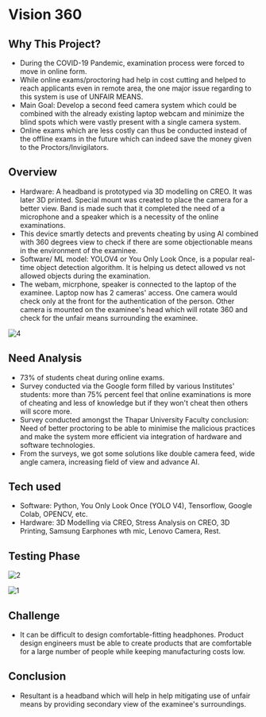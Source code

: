 # Vision 360

## Why This Project?
<ul>
<li> During the COVID-19 Pandemic, examination process were forced to move in online form. </li>
<li> While online exams/proctoring had help in cost cutting and helped to reach applicants even in remote area, the one major issue regarding to this system is use of UNFAIR MEANS. </li>
<li> Main Goal: Develop a second feed camera system which could be combined with the already existing laptop webcam and minimize the blind spots which were vastly present with a single camera system.</li>
<li> Online exams which are less costly can thus be conducted instead of the offline exams in the future which can indeed save the money given to the Proctors/Invigilators. </li>
</ul>

## Overview
<ul>
  <li> Hardware: A headband is prototyped via 3D modelling on CREO. It was later 3D printed. Special mount was created to place the camera for a better view. Band is made such that it completed the need of a microphone and a speaker which is a necessity of the online examinations. </li>
<li> This device smartly detects and prevents cheating by using AI combined with 360 degrees view to check if there are some objectionable means in the environment of the examinee. </li>
<li> Software/ ML model: YOLOV4 or You Only Look Once, is a popular real-time object detection algorithm. It is helping us detect allowed vs not allowed objects during the examination.</li>
<li> The webam, micrphone, speaker is connected to the laptop of the examinee. Laptop now has 2 cameras' access. One camera would check only at the front for the authentication of the person. Other camera is mounted on the examinee's head which will rotate 360 and check for the unfair means surrounding the examinee.</li>
</ul>

![4](https://user-images.githubusercontent.com/68558847/183279218-48d763cc-13cc-4abd-8a11-6dea7f65c7eb.png)

## Need Analysis
<ul>
  <li> 73% of students cheat during online exams.</li>
  <li> Survey conducted via the Google form filled by various Institutes' students: more than 75% percent feel that online examinations is more of cheating and less of knowledge but if they won't cheat then others will score more.</li>
  <li> Survey conducted amongst the Thapar University Faculty conclusion: Need of better proctoring to be able to minimise the malicious practices and make the system more efficient via integration of hardware and software technologies.</li>
  <li> From the surveys, we got some solutions like double camera feed, wide angle camera, increasing field of view and advance AI. </li>
</ul>

## Tech used
<ul>
<li>Software: Python, You Only Look Once (YOLO V4), Tensorflow, Google Colab, OPENCV, etc.</li>
<li>Hardware: 3D Modelling via CREO, Stress Analysis on CREO, 3D Printing, Samsung Earphones wth mic, Lenovo Camera, Rest.</li>
</ul>

## Testing Phase
![2](https://user-images.githubusercontent.com/68558847/183279758-6d8c0e70-2842-43e1-8276-ea8cb5e6f67f.png)

![1](https://user-images.githubusercontent.com/68558847/183279696-db91da7c-df32-4270-9675-0ef21bb8bda7.png)

## Challenge
<ul>
<li>It can be difficult to design comfortable-fitting headphones. Product design engineers must be able to create products that are comfortable for a large number of people while keeping manufacturing costs low.</li>
</ul>

## Conclusion
<ul>
<li> Resultant is a headband which will help in help mitigating use of unfair means by providing secondary view of the examinee's surroundings.</li>
</ul>






